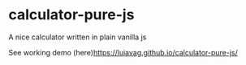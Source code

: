 # calculator-pure-js
A nice calculator written in plain vanilla js

See working demo (here)https://luiavag.github.io/calculator-pure-js/
